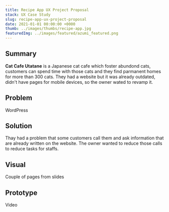 ```yaml
---
title: Recipe App UX Project Proposal
stack: UX Case Study
slug: recipe-app-ux-project-proposal
date: 2021-01-01 00:00:00 +0000
thumb: ../images/thumbs/recipe-app.jpg
featuredImg: ../images/featured/azumi_featured.png
---
```


## Summary

**Cat Cafe Utatane** is a Japanese cat cafe which foster abundond cats, customers can spend time with those cats and they find parmanent homes for more than 300 cats. They had a website but it was already outdated, didn't have pages for mobile devices, so the owner wated to revamp it.

## Problem

WordPress

## Solution

Thay had a problem that some customers call them and ask information that are already written on the website. The owner wanted to reduce those calls to reduce tasks for staffs.

## Visual

Couple of pages from slides

## Prototype

Video
